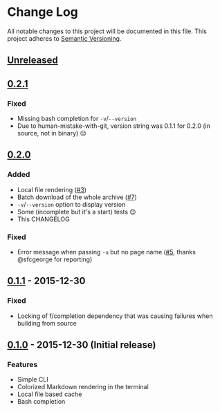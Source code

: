 # Change Log
All notable changes to this project will be documented in this file.
This project adheres to [Semantic Versioning](http://semver.org/).

## [Unreleased](https://github.com/porras/tlcr/compare/0.2.1...HEAD)

## [0.2.1](https://github.com/porras/tlcr/compare/0.2.0...0.2.1)
### Fixed
- Missing bash completion for `-v`/`--version`
- Due to human-mistake-with-git, version string was 0.1.1 for 0.2.0 (in source, not in binary) 😔

## [0.2.0](https://github.com/porras/tlcr/compare/0.1.1...0.2.0)
### Added
- Local file rendering ([#3](https://github.com/porras/tlcr/pull/3))
- Batch download of the whole archive ([#7](https://github.com/porras/tlcr/pull/7))
- `-v`/`--version` option to display version
- Some (incomplete but it's a start) tests 😊
- This CHANGELOG

### Fixed
- Error message when passing `-u` but no page name ([#5](https://github.com/porras/tlcr/pull/5), thanks @sfcgeorge for reporting)

## [0.1.1](https://github.com/porras/tlcr/compare/0.1.0...0.1.1) - 2015-12-30
### Fixed
- Locking of f/completion dependency that was causing failures when building from source

## [0.1.0](https://github.com/porras/tlcr/tree/0.1.0) - 2015-12-30 (Initial release)
### Features
- Simple CLI
- Colorized Markdown rendering in the terminal
- Local file based cache
- Bash completion

